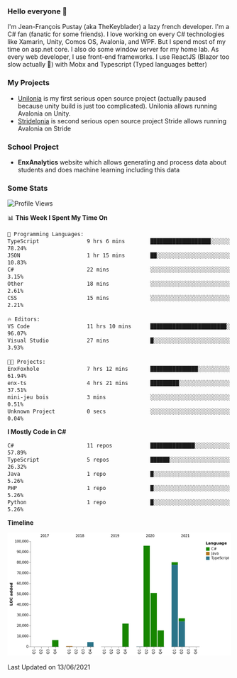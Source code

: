 ### Hello everyone 👋

I'm Jean-François Pustay (aka TheKeyblader) a lazy french developer. I'm a C# fan (fanatic for some friends). I love working on every C# technologies like Xamarin, Unity, Comos OS, Avalonia, and WPF.  But I spend most of my time on asp.net core. I also do some window server for my home lab. As every web developer, I use front-end frameworks. I use ReactJS (Blazor too slow actually 🙂) with Mobx and Typescript (Typed languages better)

### My Projects

* [Unilonia](https://github.com/TheKeyblader/Unilonia) is my first serious open source project (actually paused because unity build is just too complicated).
  Unilonia allows running Avalonia on Unity.
* [Stridelonia](https://github.com/TheKeyblader/Stridelonia) is second serious open source project
  Stride allows running Avalonia on Stride

### School Project

* __EnxAnalytics__ website which allows generating and process data about  students and does machine learning including this data 

### Some Stats

<!--START_SECTION:waka-->
![Profile Views](http://img.shields.io/badge/Profile%20Views-0-blue)

📊 **This Week I Spent My Time On** 

```text
💬 Programming Languages: 
TypeScript               9 hrs 6 mins        ███████████████████░░░░░░   78.24% 
JSON                     1 hr 15 mins        ██░░░░░░░░░░░░░░░░░░░░░░░   10.83% 
C#                       22 mins             ░░░░░░░░░░░░░░░░░░░░░░░░░   3.15% 
Other                    18 mins             ░░░░░░░░░░░░░░░░░░░░░░░░░   2.61% 
CSS                      15 mins             ░░░░░░░░░░░░░░░░░░░░░░░░░   2.21%

🔥 Editors: 
VS Code                  11 hrs 10 mins      ████████████████████████░   96.07% 
Visual Studio            27 mins             █░░░░░░░░░░░░░░░░░░░░░░░░   3.93%

🐱‍💻 Projects: 
EnxFoxhole               7 hrs 12 mins       ███████████████░░░░░░░░░░   61.94% 
enx-ts                   4 hrs 21 mins       █████████░░░░░░░░░░░░░░░░   37.51% 
mini-jeu bois            3 mins              ░░░░░░░░░░░░░░░░░░░░░░░░░   0.51% 
Unknown Project          0 secs              ░░░░░░░░░░░░░░░░░░░░░░░░░   0.04%

```

**I Mostly Code in C#** 

```text
C#                       11 repos            ██████████████░░░░░░░░░░░   57.89% 
TypeScript               5 repos             ██████░░░░░░░░░░░░░░░░░░░   26.32% 
Java                     1 repo              █░░░░░░░░░░░░░░░░░░░░░░░░   5.26% 
PHP                      1 repo              █░░░░░░░░░░░░░░░░░░░░░░░░   5.26% 
Python                   1 repo              █░░░░░░░░░░░░░░░░░░░░░░░░   5.26%

```


**Timeline**

![Chart not found](https://raw.githubusercontent.com/TheKeyblader/TheKeyblader/main/charts/bar_graph.png) 


 Last Updated on 13/06/2021
<!--END_SECTION:waka-->

<!--
**TheKeyblader/TheKeyblader** is a ✨ _special_ ✨ repository because its `README.md` (this file) appears on your GitHub profile.

Here are some ideas to get you started:

- 🔭 I’m currently working on ...
- 🌱 I’m currently learning ...
- 👯 I’m looking to collaborate on ...
- 🤔 I’m looking for help with ...
- 💬 Ask me about ...
- 📫 How to reach me: ...
- 😄 Pronouns: ...
- ⚡ Fun fact: ...
-->
